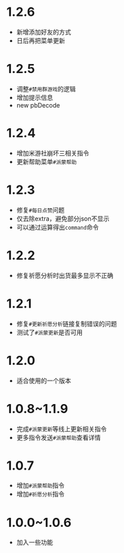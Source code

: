 # 1.2.6
* 新增添加好友的方式
* 日后再把菜单更新

# 1.2.5
* 调整`#禁用群游戏`的逻辑
* 增加提示信息
* new pbDecode

# 1.2.4
* 增加米游社崩坏三相关指令
* 更新帮助菜单`#派蒙帮助`

# 1.2.3
* 修复`#每日点赞`问题
* 仅去除extra，避免部分json不显示
* 可以通过运算得出`command`命令

# 1.2.2
* 修复祈愿分析时出货最多显示不正确

# 1.2.1
* 修复`#更新祈愿分析`链接复制错误的问题
* 测试了`#派蒙更新`是否可用

# 1.2.0
* 适合使用的一个版本

# 1.0.8~1.1.9
* 完成`#派蒙更新`等线上更新相关指令
* 更多指令发送`#派蒙帮助`查看详情

# 1.0.7
* 增加`#派蒙帮助`指令
* 增加`#祈愿分析`指令

# 1.0.0~1.0.6
* 加入一些功能